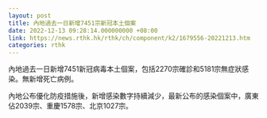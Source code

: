 ```yaml
---
layout: post
title: 內地過去一日新增7451宗新冠本土個案
date: 2022-12-13 09:28:14.000000000 +08:00
link: https://news.rthk.hk/rthk/ch/component/k2/1679556-20221213.htm
categories: rthk
---
```


內地過去一日新增7451新冠病毒本土個案，包括2270宗確診和5181宗無症狀感染。無新增死亡病例。

內地公布優化防疫措施後，新增感染數字持續減少，最新公布的感染個案中，廣東佔2039宗、重慶1578宗、北京1027宗。
